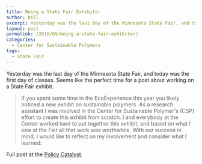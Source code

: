 ```yaml
---
title: Being a State Fair Exhibitor
author: bill
excerpt: Yesterday was the last day of the Minnesota State Fair, and today was the first day of classes. Seems like the perfect time for a post about working on a State Fair exhibit.
layout: post
permalink: /2010/09/being-a-state-fair-exhibitor/
categories:
  - Center for Sustainable Polymers
tags:
  - State Fair
---
```

Yesterday was the last day of the Minnesota State Fair, and today was the first day of classes. Seems like the perfect time for a post about working on a State Fair exhibit.

> If you spent some time in the EcoExperience this year you likely noticed a new exhibit on sustainable polymers. As a research assistant I was involved in the Center for Sustainable Polymer's (CSP) effort to create this exhibit from scratch. I and everybody at the Center worked hard to put together this exhibit, and based on what I saw at the Fair all that work was worthwhile. With our success in mind, I would like to reflect on my involvement and consider what I learned:

Full post at the <a href="http://blog.lib.umn.edu/cstpp/policycatalyst/2010/09/being_a_state_fair_exhibitor.php" target="_blank">Policy Catalyst</a>.